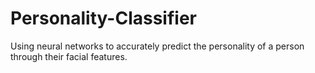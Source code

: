 # Personality-Classifier
Using neural networks to accurately predict the personality of a person through their facial features.
